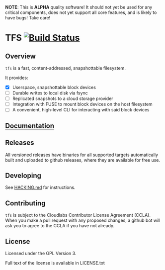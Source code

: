 **NOTE**: This is **ALPHA** quality software! It should not yet be used for any
critical components, does not yet support all core features, and is likely
to have bugs! Take care!

# TFS [![Build Status](https://travis-ci.org/terminalcloud/tfs.svg?branch=master)](https://travis-ci.org/terminalcloud/tfs)

## Overview

`tfs` is a fast, content-addressed, snapshottable filesystem.

It provides:
  - [x] Userspace, snapshottable block devices
  - [ ] Durable writes to local disk via fsync
  - [ ] Replicated snapshots to a cloud storage provider
  - [ ] Integration with FUSE to mount block devices on the host filesystem
  - [ ] A convenient, high-level CLI for interacting with said block devices

## [Documentation](https://crates.fyi/crates/tfs/0.1.1)

## Releases

All versioned releases have binaries for all supported targets automatically
built and uploaded to github releases, where they are available for free use.

## Developing

See [HACKING.md](HACKING.md) for instructions.

## Contributing

`tfs` is subject to the Cloudlabs Contributor License Agreement (CCLA). When you
make a pull request with any proposed changes, a github bot will ask you to agree
to the CCLA if you have not already.

## License

Licensed under the GPL Version 3.

Full text of the license is available in LICENSE.txt

